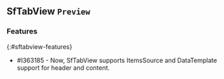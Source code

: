 ## SfTabView `Preview`

### Features
{:#sftabview-features}

* \#I363185 - Now, SfTabView supports ItemsSource and DataTemplate support for header and content.
